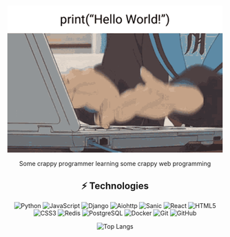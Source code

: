 <div align="center">

  <img width="500" src="https://github.com/Kimiyori/Kimiyori/blob/main/files/coding-anime.gif">
  


Some crappy programmer learning some crappy web programming

## ⚡ Technologies

![Python](https://img.shields.io/badge/-Python-black?style=flat-square&logo=Python)
![JavaScript](https://img.shields.io/badge/-JavaScript-black?style=flat-square&logo=javascript)
![Django](https://img.shields.io/badge/-Django-black?style=flat-square&logo=Django)
![Aiohttp](https://img.shields.io/badge/-Aiohttp-black?style=flat-square&logo=Aiohttp)
![Sanic](https://img.shields.io/badge/-Sanic-black?style=flat-square&logo=Sanic)
![React](https://img.shields.io/badge/-React-black?style=flat-square&logo=react)
![HTML5](https://img.shields.io/badge/-HTML5-E34F26?style=flat-square&logo=html5&logoColor=white)
![CSS3](https://img.shields.io/badge/-CSS3-1572B6?style=flat-square&logo=css3)
![Redis](https://img.shields.io/badge/-Redis-black?style=flat-square&logo=Redis)
![PostgreSQL](https://img.shields.io/badge/-PostgreSQL-336791?style=flat-square&logo=postgresql)
![Docker](https://img.shields.io/badge/-Docker-black?style=flat-square&logo=docker)
![Git](https://img.shields.io/badge/-Git-black?style=flat-square&logo=git)
![GitHub](https://img.shields.io/badge/-GitHub-181717?style=flat-square&logo=github)



![Top Langs](https://github-readme-stats.vercel.app/api/top-langs/?username=Kimiyori&hide=TeX&layout=compact)

</div>
